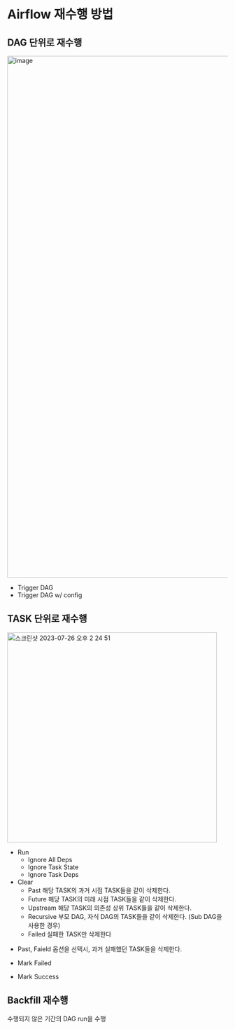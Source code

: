 # Airflow 재수행 방법

## DAG 단위로 재수행
<img width="1191" alt="image" src="https://github.com/mae-noh/TIL/assets/65100355/871e18c3-3f2a-45d0-9701-2273bff289ef">
  
  - Trigger DAG
  - Trigger DAG w/ config  

## TASK 단위로 재수행
<img width="479" alt="스크린샷 2023-07-26 오후 2 24 51" src="https://github.com/mae-noh/TIL/assets/65100355/b6bd5052-0b32-4308-a60f-516a2f7461c5">  

  - Run
    - Ignore All Deps
    - Ignore Task State
    - Ignore Task Deps  
  - Clear
    - Past
      해당 TASK의 과거 시점 TASK들을 같이 삭제한다.
    - Future
      해당 TASK의 미래 시점 TASK들을 같이 삭제한다.
    - Upstream
      해당 TASK의 의존성 상위 TASK들을 같이 삭제한다.
    - Recursive
      부모 DAG, 자식 DAG의 TASK들을 같이 삭제한다. (Sub DAG을 사용한 경우)
    - Failed
      실패한 TASK만 삭제한다

  * Past, Faield 옵션을 선택시, 과거 실패했던 TASK들을 삭제한다.
  
- Mark Failed
  
- Mark Success


## Backfill 재수행
수행되지 않은 기간의 DAG run을 수행
